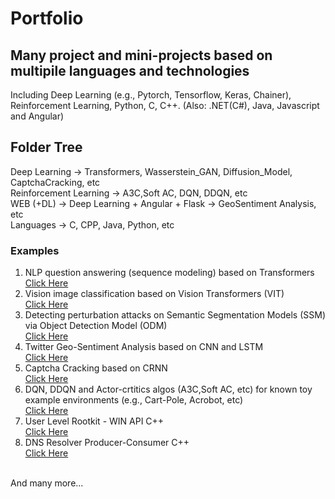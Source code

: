 # Portfolio
## Many project and mini-projects based on multipile languages and technologies
Including Deep Learning (e.g., Pytorch, Tensorflow, Keras, Chainer), Reinforcement Learning, Python, C, C++.
(Also: .NET(C#), Java, Javascript and Angular)
## Folder Tree
Deep Learning -> Transformers, Wasserstein_GAN, Diffusion_Model, CaptchaCracking, etc<br>
Reinforcement Learning -> A3C,Soft AC, DQN, DDQN, etc<br>
WEB (+DL) -> Deep Learning + Angular + Flask -> GeoSentiment Analysis, etc<br>
Languages -> C, CPP, Java, Python, etc<br>
### Examples
1. NLP question answering (sequence modeling) based on Transformers <br> 
[Click Here](https://github.com/orel1212/Portfolio/tree/main/Deep%20Learning/Transformers/NLP_Sequence_modeling_Original_Transformer) <br>
2. Vision image classification based on Vision Transformers (VIT) <br>
[Click Here](https://github.com/orel1212/Portfolio/tree/main/Deep%20Learning/Transformers/Vision_ViT_Transformer_Image_classification) <br>
3. Detecting perturbation attacks on Semantic Segmentation Models (SSM) via Object Detection Model (ODM) <br>
[Click Here](https://github.com/orel1212/Portfolio/tree/main/Deep%20Learning/SSM%20ODM) <br>
4. Twitter Geo-Sentiment Analysis based on CNN and LSTM <br>
[Click Here](https://github.com/orel1212/Portfolio/tree/main/WEB%20(%2BDL)/Deep%20Learning%20%2B%20Angular%20%2B%20Flask/GeoSentiment%20Analysis) <br>
5. Captcha Cracking based on CRNN <br>
[Click Here](https://github.com/orel1212/Portfolio/tree/main/Deep%20Learning/CaptchaCracking) <br>
6. DQN, DDQN and Actor-crtitics algos (A3C,Soft AC, etc) for known toy example environments (e.g., Cart-Pole, Acrobot, etc)<br>
[Click Here](https://github.com/orel1212/Portfolio/tree/main/Reinforcement%20Learning) <br>
7. User Level Rootkit - WIN API C++<br>
[Click Here](https://github.com/orel1212/Portfolio/tree/main/CPP/UserlevelRootKit) <br>
8. DNS Resolver Producer-Consumer C++<br>
[Click Here](https://github.com/orel1212/Portfolio/tree/main/CPP/DNSProducerConsumer) <br>
<br>
And many more...
 
